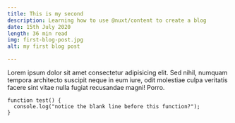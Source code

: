 ```yaml
---
title: This is my second
description: Learning how to use @nuxt/content to create a blog
date: 15th July 2020
length: 36 min read
img: first-blog-post.jpg
alt: my first blog post

---
```


Lorem ipsum dolor sit amet consectetur adipisicing elit. Sed nihil, numquam tempora architecto suscipit neque in eum iure, odit molestiae culpa veritatis facere sint vitae nulla fugiat recusandae magni! Porro.

```
function test() {
  console.log("notice the blank line before this function?");
}
```
